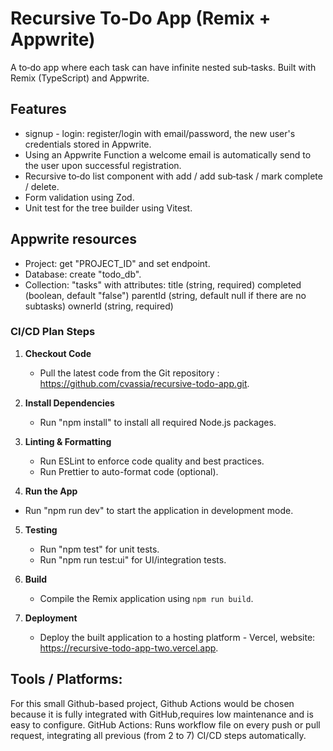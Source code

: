 # Recursive To‑Do App (Remix + Appwrite)

A to‑do app where each task can have infinite nested sub‑tasks. Built with Remix (TypeScript) and Appwrite.

## Features

- signup - login: register/login with email/password, the new user's credentials stored in Appwrite.
- Using an Appwrite Function a welcome email is automatically send to the user upon successful registration.
- Recursive to‑do list component with add / add sub‑task / mark complete / delete.
- Form validation using Zod.
- Unit test for the tree builder using Vitest.


## Appwrite resources

   - Project: get "PROJECT_ID" and set endpoint.
   - Database: create "todo_db".
   - Collection: "tasks" with attributes:
      title (string, required)
      completed (boolean, default "false")
      parentId (string, default null if there are no subtasks)
      ownerId (string, required)



### CI/CD Plan Steps

1. **Checkout Code**
   - Pull the latest code from the Git repository : https://github.com/cvassia/recursive-todo-app.git.

2. **Install Dependencies**
   - Run "npm install" to install all required Node.js packages.

3. **Linting & Formatting**
   - Run ESLint to enforce code quality and best practices.
   - Run Prettier to auto-format code (optional).

4. **Run the App**
  - Run "npm run dev" to start the application in development mode.


5. **Testing**
   - Run "npm test" for unit tests.
   - Run "npm run test:ui" for UI/integration tests.

6. **Build**
   - Compile the Remix application using `npm run build`.

7. **Deployment**
   - Deploy the built application to a hosting platform - Vercel, website: https://recursive-todo-app-two.vercel.app.


## Tools / Platforms:
For this small Github-based project, Github Actions would be chosen because it is fully integrated with GitHub,requires low maintenance and is easy to configure.
GitHub Actions: Runs workflow file on every push or pull request, integrating all previous (from 2 to 7) CI/CD steps automatically.



